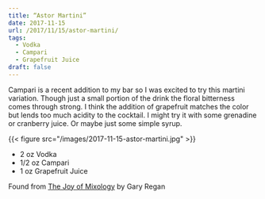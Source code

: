 ```yaml
---
title: “Astor Martini”
date: 2017-11-15
url: /2017/11/15/astor-martini/
tags:
  - Vodka
  - Campari
  - Grapefruit Juice
draft: false
---
```


Campari is a recent addition to my bar so I was excited to try this martini variation. Though just a small portion of the drink the floral bitterness comes through strong. I think the addition of grapefruit matches the color but lends too much acidity to the cocktail. I might try it with some grenadine or cranberry juice. Or maybe just some simple syrup. 


{{< figure src="/images/2017-11-15-astor-martini.jpg" >}}

* 2 oz Vodka
* 1/2 oz Campari
* 1 oz Grapefruit Juice

Found from [The Joy of Mixology](https://www.amazon.com/Joy-Mixology-Consummate-Guide-Bartenders/dp/0609608843) by Gary Regan 
